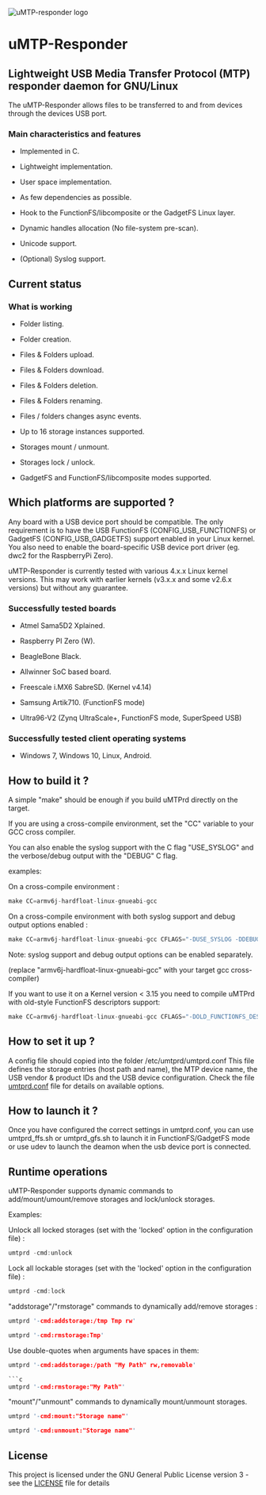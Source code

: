 ![uMTP-responder logo](https://raw.githubusercontent.com/viveris/uMTP-Responder/master/img/umtp-128h.png
)

# uMTP-Responder

## Lightweight USB Media Transfer Protocol (MTP) responder daemon for GNU/Linux

The uMTP-Responder allows files to be transferred to and from devices through the devices USB port.

### Main characteristics and features

- Implemented in C.

- Lightweight implementation.

- User space implementation.

- As few dependencies as possible.

- Hook to the FunctionFS/libcomposite or the GadgetFS Linux layer.

- Dynamic handles allocation (No file-system pre-scan).

- Unicode support.

- (Optional) Syslog support.

## Current status

### What is working

- Folder listing.

- Folder creation.

- Files & Folders upload.

- Files & Folders download.

- Files & Folders deletion.

- Files & Folders renaming.

- Files / folders changes async events.

- Up to 16 storage instances supported.

- Storages mount / unmount.

- Storages lock / unlock.

- GadgetFS and FunctionFS/libcomposite modes supported.

## Which platforms are supported ?

Any board with a USB device port should be compatible. The only requirement is to have the USB FunctionFS (CONFIG_USB_FUNCTIONFS) or GadgetFS (CONFIG_USB_GADGETFS) support enabled in your Linux kernel.
You also need to enable the board-specific USB device port driver (eg. dwc2 for the RaspberryPi Zero).

uMTP-Responder is currently tested with various 4.x.x Linux kernel versions.
This may work with earlier kernels (v3.x.x and some v2.6.x versions) but without any guarantee.

### Successfully tested boards

- Atmel Sama5D2 Xplained.

- Raspberry PI Zero (W).

- BeagleBone Black.

- Allwinner SoC based board.

- Freescale i.MX6 SabreSD. (Kernel v4.14)

- Samsung Artik710. (FunctionFS mode)

- Ultra96-V2 (Zynq UltraScale+, FunctionFS mode, SuperSpeed USB)

### Successfully tested client operating systems

- Windows 7, Windows 10, Linux, Android.

## How to build it ?

A simple "make" should be enough if you build uMTPrd directly on the target.

If you are using a cross-compile environment, set the "CC" variable to your GCC cross compiler.

You can also enable the syslog support with the C flag "USE_SYSLOG" and the verbose/debug output with the "DEBUG" C flag.

examples:

On a cross-compile environment :

```c
make CC=armv6j-hardfloat-linux-gnueabi-gcc
```

On a cross-compile environment with both syslog support and debug output options enabled :

```c
make CC=armv6j-hardfloat-linux-gnueabi-gcc CFLAGS="-DUSE_SYSLOG -DDEBUG"
```

Note: syslog support and debug output options can be enabled separately.

(replace "armv6j-hardfloat-linux-gnueabi-gcc" with your target gcc cross-compiler)

If you want to use it on a Kernel version < 3.15 you need to compile uMTPrd with old-style FunctionFS descriptors support:

```c
make CC=armv6j-hardfloat-linux-gnueabi-gcc CFLAGS="-DOLD_FUNCTIONFS_DESCRIPTORS"
```

## How to set it up ?

A config file should copied into the folder /etc/umtprd/umtprd.conf
This file defines the storage entries (host path and name), the MTP device name, the USB vendor & product IDs and the USB device configuration.
Check the file [umtprd.conf](conf/umtprd.conf) file for details on available options.

## How to launch it ?

Once you have configured the correct settings in umtprd.conf, you can use umtprd_ffs.sh or umtprd_gfs.sh to launch it in FunctionFS/GadgetFS mode or use udev to launch the deamon when the usb device port is connected.

## Runtime operations

uMTP-Responder supports dynamic commands to add/mount/umount/remove storages and lock/unlock storages.

Examples:

Unlock all locked storages (set with the 'locked' option in the configuration file) :

```c
umtprd -cmd:unlock
```

Lock all lockable storages (set with the 'locked' option in the configuration file) :

```c
umtprd -cmd:lock
```

"addstorage"/"rmstorage" commands to dynamically add/remove storages :

```c
umtprd '-cmd:addstorage:/tmp Tmp rw'
```

```c
umtprd '-cmd:rmstorage:Tmp'
```

Use double-quotes when arguments have spaces in them:

```c
umtprd '-cmd:addstorage:/path "My Path" rw,removable'

```c
umtprd '-cmd:rmstorage:"My Path"'
```

"mount"/"unmount" commands to dynamically mount/unmount storages.

```c
umtprd '-cmd:mount:"Storage name"'
```

```c
umtprd '-cmd:unmount:"Storage name"'
```

## License

This project is licensed under the GNU General Public License version 3 - see the [LICENSE](LICENSE) file for details
